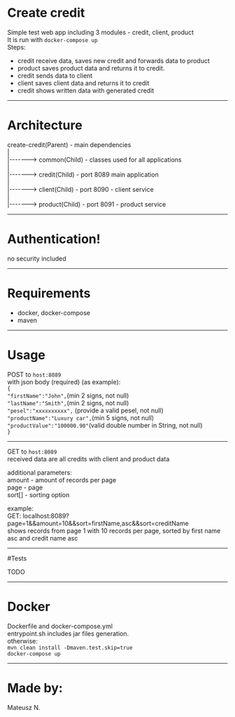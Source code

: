 # Create credit 

Simple test web app including 3 modules - credit, client, product<br>
It is run with `docker-compose up`<br>
Steps:
- credit receive data, saves new credit and forwards data to product<br>
- product saves product data and returns it to credit.
- credit sends data to client
- client saves client data and returns it to credit
- credit shows written data with generated credit
----------------------------
# Architecture

create-credit(Parent) - main dependencies<br>
|<br>
|-------> common(Child) - classes used for all applications <br>
|<br>
|-------> credit(Child) - port 8089 main application<br>
|<br>
|-------> client(Child) - port 8090 - client service<br>
|<br>
|-------> product(Child) - port 8091 - product service<br>

--------------------------------
# Authentication!

no security included

--------------------------------------
# Requirements

- docker, docker-compose
- maven
--------------------------
# Usage

POST to `host:8089`<br>
with json body (required) (as example):<br>
`{`<br>
`"firstName":"John",`(min 2 signs, not null)<br>
`"lastName":"Smith",`(min 2 signs, not null)<br>
`"pesel":"xxxxxxxxxx",` (provide a valid pesel, not null)<br>
`"productName":"Luxury car",`(min 5 signs, not null)<br>
`"productValue":"100000.90"`(valid double number in String, not null)<br>
`}`<br>

---------------------------------------

GET to `host:8089`<br>
received data are all credits with client and product data<br>

additional parameters:<br>
amount - amount of records per page<br>
page - page<br>
sort[] - sorting option<br>

example:<br>
GET: localhost:8089?page=1&&amount=10&&sort=firstName,asc&&sort=creditName<br>
shows records from page 1 with 10 records per page, sorted by first name asc and credit name asc

------------------------------
#Tests

TODO

-----------------------------------------
# Docker

Dockerfile and docker-compose.yml<br>
entrypoint.sh includes jar files generation.<br>
otherwise:<br>
`mvn clean install -Dmaven.test.skip=true`<br>
`docker-compose up`

--------------------------

# Made by:

Mateusz N.